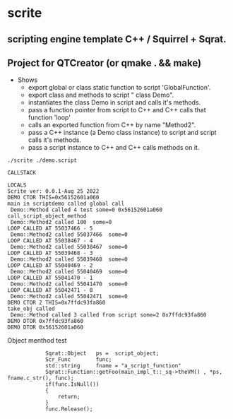 # scrite

## scripting engine template C++ / Squirrel + Sqrat.
## Project for QTCreator (or qmake . && make)

 * Shows 
    * export global or class static function to script 'GlobalFunction'.
    * export class and methods to script " class Demo".
    * instantiates the class Demo in script and calls it's methods.
    * pass a function pointer from script to C++ and C++ calls that function 'loop'
    * calls an exported function from C++ by name "Method2".
    * pass a C++ instance (a Demo class instance) to script and script calls it's methods.
    * pass a script instance to C++ and C++ calls methods on it.
    

```
./scrite ./demo.script 

CALLSTACK

LOCALS
Scrite ver: 0.0.1-Aug 25 2022
DEMO CTOR THIS=0x56152601a060
main in scriptdemo called global call 
 Demo::Method called 4 test some=0 0x56152601a060
call_script_object_method
 Demo::Method2 called 100  some=0
LOOP CALLED AT 55037466 - 5
 Demo::Method2 called 55037466  some=0
LOOP CALLED AT 55038467 - 4
 Demo::Method2 called 55038467  some=0
LOOP CALLED AT 55039468 - 3
 Demo::Method2 called 55039468  some=0
LOOP CALLED AT 55040469 - 2
 Demo::Method2 called 55040469  some=0
LOOP CALLED AT 55041470 - 1
 Demo::Method2 called 55041470  some=0
LOOP CALLED AT 55042471 - 0
 Demo::Method2 called 55042471  some=0
DEMO CTOR 2 THIS=0x7ffdc93fa860
take_obj called
 Demo::Method called 3 called from script some=2 0x7ffdc93fa860
DEMO DTOR 0x7ffdc93fa860
DEMO DTOR 0x56152601a060
```

Object menthod test
```            
            Sqrat::Object   ps =  script_object;
            Scr_Func        func;
            std::string     fname = "a_script_function"
            Sqrat::Function::getFoo(main_impl_t::_sq->theVM() , *ps, fname.c_str(), func);
            if(func.IsNull())
            {
                return;
            }
            func.Release();
```




